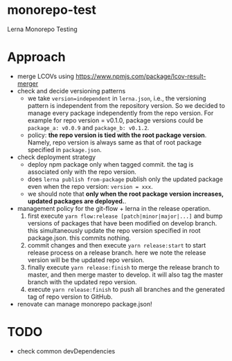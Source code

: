 # monorepo-test
Lerna Monorepo Testing

# Approach

- merge LCOVs using https://www.npmjs.com/package/lcov-result-merger
- check and decide versioning patterns
  - we take `version=independent` in `lerna.json`, i.e., the versioning pattern is independent from the repository version. So we decided to manage every package independently from the repo version. For example for repo version = v0.1.0, package versions could be `package_a: v0.0.9` and `package_b: v0.1.2`.
  - policy: **the repo version is tied with the root package version**. Namely, repo version is always same as that of root package specified in `package.json`.
- check deployment strategy
  - deploy npm package only when tagged commit. the tag is associated only with the repo version.
  - does `lerna publish from-package` publish only the updated package even when the repo version: `version = xxx`.
  - we should note that **only when the root package version increases, updated packages are deployed.**.
- management policy for the git-flow + lerna in the release operation.
  1. first execute `yarn flow:release [patch|minor|major|...]` and bump versions of packages that have been modified on develop branch. this simultaneously update the repo version specified in root package.json. this commits nothing.
  2. commit changes and then execute `yarn release:start` to start release process on a release branch. here we note the release version will be the updated repo version.
  3. finally execute `yarn release:finish` to merge the release branch to master, and then merge master to develop. it will also tag the master branch with the updated repo version.
  4. execute `yarn release:finish` to push all branches and the generated tag of repo version to GitHub.
- renovate can manage monorepo package.json!

# TODO

- check common devDependencies
